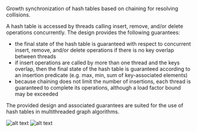 Growth synchronization of hash tables based on chaining for resolving collisions.

A hash table is accessed by threads calling insert, remove, and/or delete operations concurrently. The design provides the following guarantees:

- the final state of the hash table is guaranteed with respect to concurrent insert, remove, and/or delete operations if there is no key overlap between threads
- if insert operations are called by more than one thread and the keys overlap, then the final state of the hash table is guaranteed according to an insertion predicate (e.g. max, min, sum of key-associated elements)
- because chaining does not limit the number of insertions, each thread is guaranteed to complete its operations, although a load factor bound may be exceeded

The provided design and associated guarantees are suited for the use of hash tables in multithreaded graph algorithms.

![alt text](https://github.com/alfin3/graph-algorithms/blob/master/readme/divchn-diag-gate-open.jpg)
![alt text](https://github.com/alfin3/graph-algorithms/blob/master/readme/divchn-diag-gate-closed.jpg)
